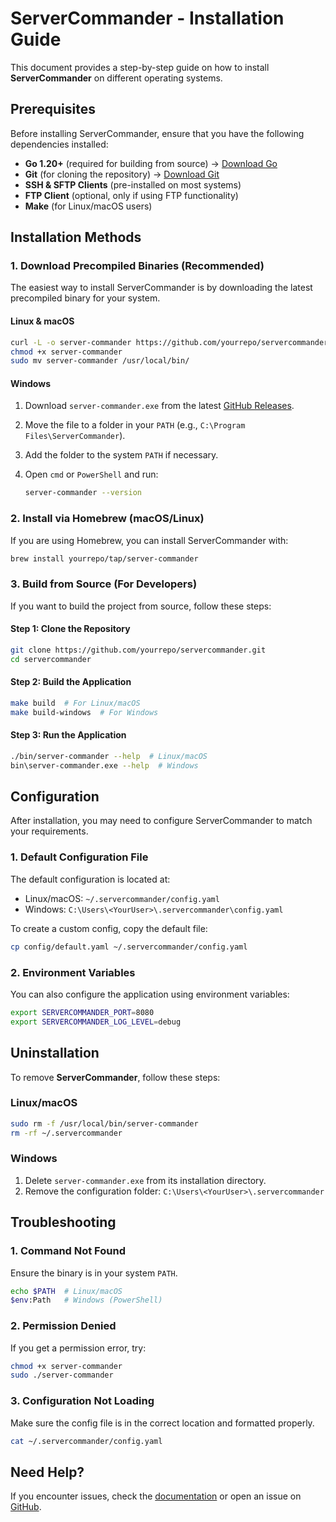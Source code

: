 # ServerCommander - Installation Guide

This document provides a step-by-step guide on how to install **ServerCommander** on different operating systems.

## Prerequisites

Before installing ServerCommander, ensure that you have the following dependencies installed:

- **Go 1.20+** (required for building from source) → [Download Go](https://go.dev/doc/install)
- **Git** (for cloning the repository) → [Download Git](https://git-scm.com/downloads)
- **SSH & SFTP Clients** (pre-installed on most systems)
- **FTP Client** (optional, only if using FTP functionality)
- **Make** (for Linux/macOS users)

## Installation Methods

### 1. Download Precompiled Binaries (Recommended)

The easiest way to install ServerCommander is by downloading the latest precompiled binary for your system.

#### Linux & macOS

```bash
curl -L -o server-commander https://github.com/yourrepo/servercommander/releases/latest/download/server-commander-linux
chmod +x server-commander
sudo mv server-commander /usr/local/bin/
```

#### Windows

1. Download ```server-commander.exe``` from the latest [GitHub Releases](https://github.com/VectoDE/ServerCommander/releases).
2. Move the file to a folder in your ```PATH``` (e.g., ```C:\Program Files\ServerCommander```).
3. Add the folder to the system ```PATH``` if necessary.
4. Open ```cmd``` or ```PowerShell``` and run:

    ```bash
    server-commander --version
    ```

### 2. Install via Homebrew (macOS/Linux)

If you are using Homebrew, you can install ServerCommander with:

```bash
brew install yourrepo/tap/server-commander
```

### 3. Build from Source (For Developers)

If you want to build the project from source, follow these steps:

#### Step 1: Clone the Repository

```bash
git clone https://github.com/yourrepo/servercommander.git
cd servercommander
```

#### Step 2: Build the Application

```bash
make build  # For Linux/macOS
make build-windows  # For Windows
```

#### Step 3: Run the Application

```bash
./bin/server-commander --help  # Linux/macOS
bin\server-commander.exe --help  # Windows
```

## Configuration

After installation, you may need to configure ServerCommander to match your requirements.

### 1. Default Configuration File

The default configuration is located at:

- Linux/macOS: ```~/.servercommander/config.yaml```
- Windows: ```C:\Users\<YourUser>\.servercommander\config.yaml```

To create a custom config, copy the default file:

```bash
cp config/default.yaml ~/.servercommander/config.yaml
```

### 2. Environment Variables

You can also configure the application using environment variables:

```bash
export SERVERCOMMANDER_PORT=8080
export SERVERCOMMANDER_LOG_LEVEL=debug
```

## Uninstallation

To remove **ServerCommander**, follow these steps:

### Linux/macOS

```bash
sudo rm -f /usr/local/bin/server-commander
rm -rf ~/.servercommander
```

### Windows

1. Delete ```server-commander.exe``` from its installation directory.
2. Remove the configuration folder: ```C:\Users\<YourUser>\.servercommander```

## Troubleshooting

### 1. Command Not Found

Ensure the binary is in your system ```PATH```.

```bash
echo $PATH  # Linux/macOS
$env:Path   # Windows (PowerShell)
```

### 2. Permission Denied

If you get a permission error, try:

```bash
chmod +x server-commander
sudo ./server-commander
```

### 3. Configuration Not Loading

Make sure the config file is in the correct location and formatted properly.

```bash
cat ~/.servercommander/config.yaml
```

## Need Help?

If you encounter issues, check the [documentation](DOCUMENTATION.md) or open an issue on [GitHub](https://github.com/VectoDE/ServerCommander/issues).
